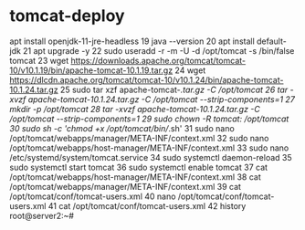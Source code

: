 # tomcat-deploy

 apt install openjdk-11-jre-headless
   19  java --version
   20  apt install default-jdk
   21  apt upgrade -y
   22  sudo useradd -r -m -U -d /opt/tomcat -s /bin/false tomcat
   23  wget https://downloads.apache.org/tomcat/tomcat-10/v10.1.19/bin/apache-tomcat-10.1.19.tar.gz
   24  wget https://dlcdn.apache.org/tomcat/tomcat-10/v10.1.24/bin/apache-tomcat-10.1.24.tar.gz
   25  sudo tar xzf apache-tomcat-*.tar.gz -C /opt/tomcat
   26  tar -xvzf apache-tomcat-10.1.24.tar.gz -C /opt/tomcat --strip-components=1
   27  mkdir -p /opt/tomcat
   28  tar -xvzf apache-tomcat-10.1.24.tar.gz -C /opt/tomcat --strip-components=1
   29  sudo chown -R tomcat: /opt/tomcat
   30  sudo sh -c 'chmod +x /opt/tomcat/bin/*.sh'
   31  sudo nano /opt/tomcat/webapps/manager/META-INF/context.xml
   32  sudo nano /opt/tomcat/webapps/host-manager/META-INF/context.xml
   33  sudo nano /etc/systemd/system/tomcat.service
   34  sudo systemctl daemon-reload
   35  sudo systemctl start tomcat
   36  sudo systemctl enable tomcat
   37  cat /opt/tomcat/webapps/host-manager/META-INF/context.xml
   38  cat /opt/tomcat/webapps/manager/META-INF/context.xml
   39  cat /opt/tomcat/conf/tomcat-users.xml
   40  nano /opt/tomcat/conf/tomcat-users.xml
   41  cat  /opt/tomcat/conf/tomcat-users.xml
   42  history
root@server2:~#
